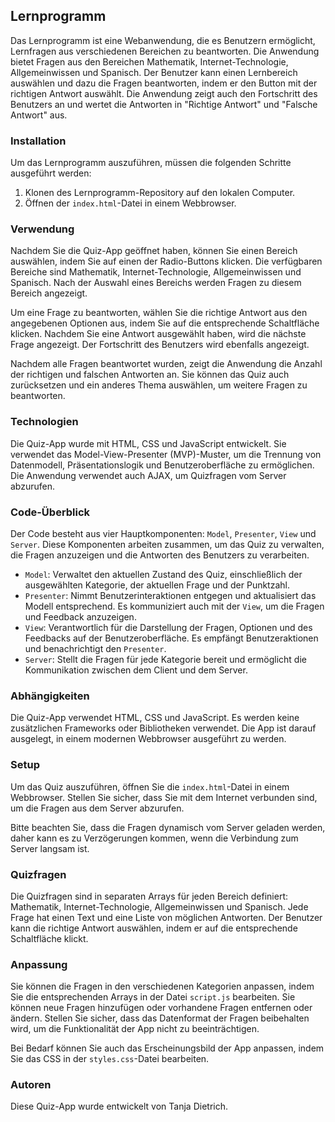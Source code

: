 ## Lernprogramm

Das Lernprogramm ist eine Webanwendung, die es Benutzern ermöglicht, Lernfragen aus verschiedenen Bereichen zu beantworten. Die Anwendung bietet Fragen aus den Bereichen Mathematik, Internet-Technologie, Allgemeinwissen und Spanisch. Der Benutzer kann einen Lernbereich auswählen und dazu die Fragen beantworten, indem er den Button mit der richtigen Antwort auswählt. Die Anwendung zeigt auch den Fortschritt des Benutzers an und wertet die Antworten in "Richtige Antwort" und "Falsche Antwort" aus. 

### Installation
Um das Lernprogramm auszuführen, müssen die folgenden Schritte ausgeführt werden:
1. Klonen des Lernprogramm-Repository auf den lokalen Computer.
2. Öffnen der `index.html`-Datei in einem Webbrowser. 

### Verwendung

Nachdem Sie die Quiz-App geöffnet haben, können Sie einen Bereich auswählen, indem Sie auf einen der Radio-Buttons klicken. Die verfügbaren Bereiche sind Mathematik, Internet-Technologie, Allgemeinwissen und Spanisch. Nach der Auswahl eines Bereichs werden Fragen zu diesem Bereich angezeigt.

Um eine Frage zu beantworten, wählen Sie die richtige Antwort aus den angegebenen Optionen aus, indem Sie auf die entsprechende Schaltfläche klicken. Nachdem Sie eine Antwort ausgewählt haben, wird die nächste Frage angezeigt. Der Fortschritt des Benutzers wird ebenfalls angezeigt.

Nachdem alle Fragen beantwortet wurden, zeigt die Anwendung die Anzahl der richtigen und falschen Antworten an. Sie können das Quiz auch zurücksetzen und ein anderes Thema auswählen, um weitere Fragen zu beantworten.

### Technologien

Die Quiz-App wurde mit HTML, CSS und JavaScript entwickelt. Sie verwendet das Model-View-Presenter (MVP)-Muster, um die Trennung von Datenmodell, Präsentationslogik und Benutzeroberfläche zu ermöglichen. Die Anwendung verwendet auch AJAX, um Quizfragen vom Server abzurufen.

### Code-Überblick

Der Code besteht aus vier Hauptkomponenten: `Model`, `Presenter`, `View` und `Server`. Diese Komponenten arbeiten zusammen, um das Quiz zu verwalten, die Fragen anzuzeigen und die Antworten des Benutzers zu verarbeiten.

- `Model`: Verwaltet den aktuellen Zustand des Quiz, einschließlich der ausgewählten Kategorie, der aktuellen Frage und der Punktzahl.
- `Presenter`: Nimmt Benutzerinteraktionen entgegen und aktualisiert das Modell entsprechend. Es kommuniziert auch mit der `View`, um die Fragen und Feedback anzuzeigen.
- `View`: Verantwortlich für die Darstellung der Fragen, Optionen und des Feedbacks auf der Benutzeroberfläche. Es empfängt Benutzeraktionen und benachrichtigt den `Presenter`.
- `Server`: Stellt die Fragen für jede Kategorie bereit und ermöglicht die Kommunikation zwischen dem Client und dem Server.

### Abhängigkeiten

Die Quiz-App verwendet HTML, CSS und JavaScript. Es werden keine zusätzlichen Frameworks oder Bibliotheken verwendet. Die App ist darauf ausgelegt, in einem modernen Webbrowser ausgeführt zu werden.

### Setup

Um das Quiz auszuführen, öffnen Sie die `index.html`-Datei in einem Webbrowser. Stellen Sie sicher, dass Sie mit dem Internet verbunden sind, um die Fragen aus dem Server abzurufen.

Bitte beachten Sie, dass die Fragen dynamisch vom Server geladen werden, daher kann es zu Verzögerungen kommen, wenn die Verbindung zum Server langsam ist.

### Quizfragen
Die Quizfragen sind in separaten Arrays für jeden Bereich definiert: Mathematik, Internet-Technologie, Allgemeinwissen und Spanisch. Jede Frage hat einen Text und eine Liste von möglichen Antworten. Der Benutzer kann die richtige Antwort auswählen, indem er auf die entsprechende Schaltfläche klickt.

### Anpassung

Sie können die Fragen in den verschiedenen Kategorien anpassen, indem Sie die entsprechenden Arrays in der Datei `script.js` bearbeiten. Sie können neue Fragen hinzufügen oder vorhandene Fragen entfernen oder ändern. Stellen Sie sicher, dass das Datenformat der Fragen beibehalten wird, um die Funktionalität der App nicht zu beeinträchtigen.

Bei Bedarf können Sie auch das Erscheinungsbild der App anpassen, indem Sie das CSS in der `styles.css`-Datei bearbeiten.

### Autoren

Diese Quiz-App wurde entwickelt von Tanja Dietrich.